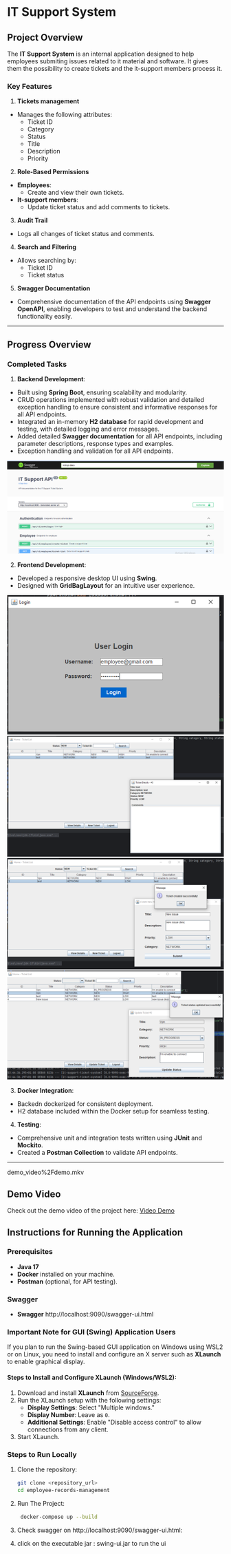 # IT Support System

## Project Overview

The **IT Support System** is an internal application designed to help employees submiting issues related to it material and software. 
It gives them the possibility to create tickets and the it-support members process it.

### Key Features
1. **Tickets management**
- Manages the following attributes:
    - Ticket ID
    - Category
    - Status
    - Title
    - Description
    - Priority

2. **Role-Based Permissions**
- **Employees**:
    - Create and view their own tickets.
- **It-support members**:
    - Update ticket status and add comments to tickets.

3. **Audit Trail**
- Logs all changes of ticket status and comments.

4. **Search and Filtering**
- Allows searching by:
    - Ticket ID
    - Ticket status

5. **Swagger Documentation**
- Comprehensive documentation of the API endpoints using **Swagger OpenAPI**, enabling developers to test and understand the backend functionality easily.

---

## Progress Overview

### Completed Tasks
1. **Backend Development**:
- Built using **Spring Boot**, ensuring scalability and modularity.
- CRUD operations implemented with robust validation and detailed exception handling to ensure
  consistent and informative responses for all API endpoints.
- Integrated an in-memory **H2 database** for rapid development and testing, with detailed logging
  and error messages.
- Added detailed **Swagger documentation** for all API endpoints, including parameter descriptions,
  response types and examples.
- Exception handling and validation for all API endpoints.


![swagger.png](assets%2Fswagger.png)

2. **Frontend Development**:
- Developed a responsive desktop UI using **Swing**.
- Designed with **GridBagLayout** for an intuitive user experience.

![front1.PNG](assets%2Ffront1.PNG)
![front2.PNG](assets%2Ffront2.PNG)
![front3.PNG](assets%2Ffront3.PNG)
![front4.PNG](assets%2Ffront4.PNG)

3. **Docker Integration**:
- Backedn dockerized for consistent deployment.
- H2 database included within the Docker setup for seamless testing.

4. **Testing**:
- Comprehensive unit and integration tests written using **JUnit** and **Mockito**.
- Created a **Postman Collection** to validate API endpoints.

---
demo_video%2Fdemo.mkv
## Demo Video

Check out the demo video of the project here: [Video Demo](https://github.com/AyyoubTelmoudy/hahn-software-assessment/tree/main/demo_video)



## Instructions for Running the Application

### Prerequisites
- **Java 17**
- **Docker** installed on your machine.
- **Postman** (optional, for API testing).

### Swagger
- **Swagger** http://localhost:9090/swagger-ui.html


### Important Note for GUI (Swing) Application Users

If you plan to run the Swing-based GUI application on Windows using WSL2 or on Linux, you need to install and configure an X server such as **XLaunch** to enable graphical display.

#### Steps to Install and Configure XLaunch (Windows/WSL2):
1. Download and install **XLaunch** from [SourceForge](https://vcxsrv.com/).
2. Run the XLaunch setup with the following settings:
    - **Display Settings**: Select "Multiple windows."
    - **Display Number**: Leave as `0`.
    - **Additional Settings**: Enable "Disable access control" to allow connections from any client.
3. Start XLaunch.

### Steps to Run Locally
1. Clone the repository:
   ```bash
   git clone <repository_url>
   cd employee-records-management
2. Run The Project:
   ```bash
    docker-compose up --build

3. Check swagger on http://localhost:9090/swagger-ui.html:


4. click on the executable jar : swing-ui.jar to run the ui
